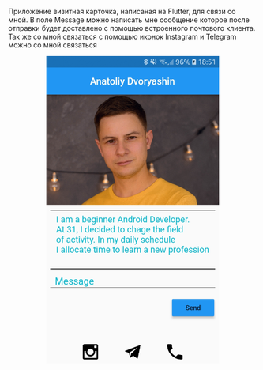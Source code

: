 Приложение визитная карточка, написаная на Flutter, для связи со мной.
В поле Message можно написать мне сообщение которое после отправки будет доставлено с помощью встроенного  почтового клиента. Так же со мной связаться с помощью иконок Instagram и Telegram можно со мной связаться

<p align="center">
  <img src="https://github.com/Exzhnik/Bussiness_card/blob/master/Vertical%20Layout.jpg" width="350" title="hover text">
  
</p>
